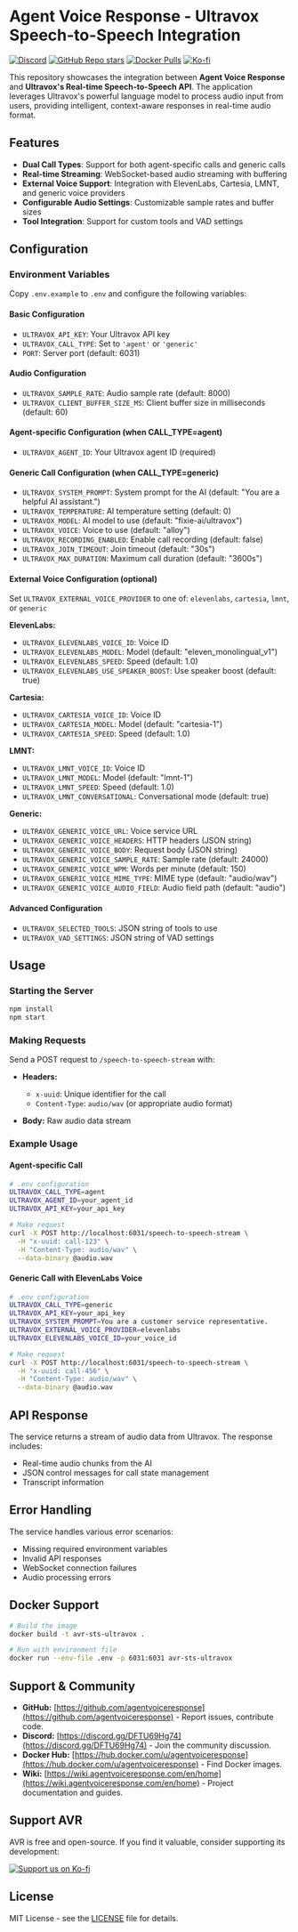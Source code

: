 # Agent Voice Response - Ultravox Speech-to-Speech Integration

[![Discord](https://img.shields.io/discord/1347239846632226998?label=Discord&logo=discord)](https://discord.gg/DFTU69Hg74)
[![GitHub Repo stars](https://img.shields.io/github/stars/agentvoiceresponse/avr-sts-ultravox?style=social)](https://github.com/agentvoiceresponse/avr-sts-ultravox)
[![Docker Pulls](https://img.shields.io/docker/pulls/agentvoiceresponse/avr-sts-ultravox?label=Docker%20Pulls&logo=docker)](https://hub.docker.com/r/agentvoiceresponse/avr-sts-ultravox)
[![Ko-fi](https://img.shields.io/badge/Support%20us%20on-Ko--fi-ff5e5b.svg)](https://ko-fi.com/agentvoiceresponse)

This repository showcases the integration between **Agent Voice Response** and **Ultravox's Real-time Speech-to-Speech API**. The application leverages Ultravox's powerful language model to process audio input from users, providing intelligent, context-aware responses in real-time audio format.

## Features

- **Dual Call Types**: Support for both agent-specific calls and generic calls
- **Real-time Streaming**: WebSocket-based audio streaming with buffering
- **External Voice Support**: Integration with ElevenLabs, Cartesia, LMNT, and generic voice providers
- **Configurable Audio Settings**: Customizable sample rates and buffer sizes
- **Tool Integration**: Support for custom tools and VAD settings

## Configuration

### Environment Variables

Copy `.env.example` to `.env` and configure the following variables:

#### Basic Configuration
- `ULTRAVOX_API_KEY`: Your Ultravox API key
- `ULTRAVOX_CALL_TYPE`: Set to `'agent'` or `'generic'`
- `PORT`: Server port (default: 6031)

#### Audio Configuration
- `ULTRAVOX_SAMPLE_RATE`: Audio sample rate (default: 8000)
- `ULTRAVOX_CLIENT_BUFFER_SIZE_MS`: Client buffer size in milliseconds (default: 60)

#### Agent-specific Configuration (when CALL_TYPE=agent)
- `ULTRAVOX_AGENT_ID`: Your Ultravox agent ID (required)

#### Generic Call Configuration (when CALL_TYPE=generic)
- `ULTRAVOX_SYSTEM_PROMPT`: System prompt for the AI (default: "You are a helpful AI assistant.")
- `ULTRAVOX_TEMPERATURE`: AI temperature setting (default: 0)
- `ULTRAVOX_MODEL`: AI model to use (default: "fixie-ai/ultravox")
- `ULTRAVOX_VOICE`: Voice to use (default: "alloy")
- `ULTRAVOX_RECORDING_ENABLED`: Enable call recording (default: false)
- `ULTRAVOX_JOIN_TIMEOUT`: Join timeout (default: "30s")
- `ULTRAVOX_MAX_DURATION`: Maximum call duration (default: "3600s")

#### External Voice Configuration (optional)
Set `ULTRAVOX_EXTERNAL_VOICE_PROVIDER` to one of: `elevenlabs`, `cartesia`, `lmnt`, or `generic`

**ElevenLabs:**
- `ULTRAVOX_ELEVENLABS_VOICE_ID`: Voice ID
- `ULTRAVOX_ELEVENLABS_MODEL`: Model (default: "eleven_monolingual_v1")
- `ULTRAVOX_ELEVENLABS_SPEED`: Speed (default: 1.0)
- `ULTRAVOX_ELEVENLABS_USE_SPEAKER_BOOST`: Use speaker boost (default: true)

**Cartesia:**
- `ULTRAVOX_CARTESIA_VOICE_ID`: Voice ID
- `ULTRAVOX_CARTESIA_MODEL`: Model (default: "cartesia-1")
- `ULTRAVOX_CARTESIA_SPEED`: Speed (default: 1.0)

**LMNT:**
- `ULTRAVOX_LMNT_VOICE_ID`: Voice ID
- `ULTRAVOX_LMNT_MODEL`: Model (default: "lmnt-1")
- `ULTRAVOX_LMNT_SPEED`: Speed (default: 1.0)
- `ULTRAVOX_LMNT_CONVERSATIONAL`: Conversational mode (default: true)

**Generic:**
- `ULTRAVOX_GENERIC_VOICE_URL`: Voice service URL
- `ULTRAVOX_GENERIC_VOICE_HEADERS`: HTTP headers (JSON string)
- `ULTRAVOX_GENERIC_VOICE_BODY`: Request body (JSON string)
- `ULTRAVOX_GENERIC_VOICE_SAMPLE_RATE`: Sample rate (default: 24000)
- `ULTRAVOX_GENERIC_VOICE_WPM`: Words per minute (default: 150)
- `ULTRAVOX_GENERIC_VOICE_MIME_TYPE`: MIME type (default: "audio/wav")
- `ULTRAVOX_GENERIC_VOICE_AUDIO_FIELD`: Audio field path (default: "audio")

#### Advanced Configuration
- `ULTRAVOX_SELECTED_TOOLS`: JSON string of tools to use
- `ULTRAVOX_VAD_SETTINGS`: JSON string of VAD settings

## Usage

### Starting the Server

```bash
npm install
npm start
```

### Making Requests

Send a POST request to `/speech-to-speech-stream` with:

- **Headers:**
  - `x-uuid`: Unique identifier for the call
  - `Content-Type`: `audio/wav` (or appropriate audio format)

- **Body:** Raw audio data stream

### Example Usage

#### Agent-specific Call
```bash
# .env configuration
ULTRAVOX_CALL_TYPE=agent
ULTRAVOX_AGENT_ID=your_agent_id
ULTRAVOX_API_KEY=your_api_key

# Make request
curl -X POST http://localhost:6031/speech-to-speech-stream \
  -H "x-uuid: call-123" \
  -H "Content-Type: audio/wav" \
  --data-binary @audio.wav
```

#### Generic Call with ElevenLabs Voice
```bash
# .env configuration
ULTRAVOX_CALL_TYPE=generic
ULTRAVOX_API_KEY=your_api_key
ULTRAVOX_SYSTEM_PROMPT=You are a customer service representative.
ULTRAVOX_EXTERNAL_VOICE_PROVIDER=elevenlabs
ULTRAVOX_ELEVENLABS_VOICE_ID=your_voice_id

# Make request
curl -X POST http://localhost:6031/speech-to-speech-stream \
  -H "x-uuid: call-456" \
  -H "Content-Type: audio/wav" \
  --data-binary @audio.wav
```

## API Response

The service returns a stream of audio data from Ultravox. The response includes:

- Real-time audio chunks from the AI
- JSON control messages for call state management
- Transcript information

## Error Handling

The service handles various error scenarios:

- Missing required environment variables
- Invalid API responses
- WebSocket connection failures
- Audio processing errors

## Docker Support

```bash
# Build the image
docker build -t avr-sts-ultravox .

# Run with environment file
docker run --env-file .env -p 6031:6031 avr-sts-ultravox
```

## Support & Community

*   **GitHub:** [https://github.com/agentvoiceresponse](https://github.com/agentvoiceresponse) - Report issues, contribute code.
*   **Discord:** [https://discord.gg/DFTU69Hg74](https://discord.gg/DFTU69Hg74) - Join the community discussion.
*   **Docker Hub:** [https://hub.docker.com/u/agentvoiceresponse](https://hub.docker.com/u/agentvoiceresponse) - Find Docker images.
*   **Wiki:** [https://wiki.agentvoiceresponse.com/en/home](https://wiki.agentvoiceresponse.com/en/home) - Project documentation and guides.

## Support AVR

AVR is free and open-source. If you find it valuable, consider supporting its development:

<a href="https://ko-fi.com/agentvoiceresponse" target="_blank"><img src="https://ko-fi.com/img/githubbutton_sm.svg" alt="Support us on Ko-fi"></a>

## License

MIT License - see the [LICENSE](LICENSE.md) file for details.

